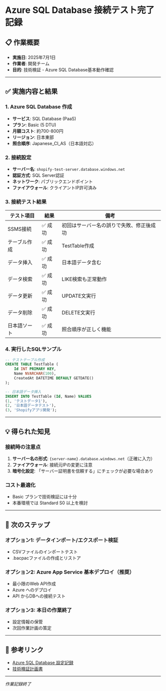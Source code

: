 # Azure SQL Database 接続テスト完了記録

## 📋 作業概要
- **実施日**: 2025年7月1日
- **作業者**: 開発チーム
- **目的**: 技術検証 - Azure SQL Database基本動作確認

---

## ✅ 実施内容と結果

### 1. Azure SQL Database 作成
- **サービス**: SQL Database (PaaS)
- **プラン**: Basic (5 DTU)
- **月額コスト**: 約700-800円
- **リージョン**: 日本東部
- **照合順序**: Japanese_CI_AS（日本語対応）

### 2. 接続設定
- **サーバー名**: `shopify-test-server.database.windows.net`
- **認証方式**: SQL Server認証
- **ネットワーク**: パブリックエンドポイント
- **ファイアウォール**: クライアントIP許可済み

### 3. 接続テスト結果
| テスト項目 | 結果 | 備考 |
|-----------|------|------|
| SSMS接続 | ✅ 成功 | 初回はサーバー名の誤りで失敗、修正後成功 |
| テーブル作成 | ✅ 成功 | TestTable作成 |
| データ挿入 | ✅ 成功 | 日本語データ含む |
| データ検索 | ✅ 成功 | LIKE検索も正常動作 |
| データ更新 | ✅ 成功 | UPDATE文実行 |
| データ削除 | ✅ 成功 | DELETE文実行 |
| 日本語ソート | ✅ 成功 | 照合順序が正しく機能 |

### 4. 実行したSQLサンプル
```sql
-- テストテーブル作成
CREATE TABLE TestTable (
    Id INT PRIMARY KEY,
    Name NVARCHAR(100),
    CreatedAt DATETIME DEFAULT GETDATE()
);

-- 日本語データ挿入
INSERT INTO TestTable (Id, Name) VALUES 
(1, 'テストデータ1'),
(2, '日本語データテスト'),
(3, 'Shopifyアプリ開発');
```

---

## 💡 得られた知見

### 接続時の注意点
1. **サーバー名の形式**: `{server-name}.database.windows.net`（正確に入力）
2. **ファイアウォール**: 接続元IPの変更に注意
3. **暗号化設定**: 「サーバー証明書を信頼する」にチェックが必要な場合あり

### コスト最適化
- Basic プランで技術検証には十分
- 本番環境では Standard S0 以上を検討

---

## 🔄 次のステップ

### オプション1: データインポート/エクスポート検証
- CSVファイルのインポートテスト
- .bacpacファイルの作成とリストア

### オプション2: Azure App Service 基本デプロイ（推奨）
- 最小限のWeb API作成
- Azure へのデプロイ
- API からDBへの接続テスト

### オプション3: 本日の作業終了
- 設定情報の保管
- 次回作業計画の策定

---

## 📌 参考リンク
- [Azure SQL Database 設定記録](/docs/06-infrastructure/01-azure-sql/azure-sql-setup-record.md)
- [技術検証計画書](/docs/01-project-management/01-planning/technical-validation-plan.md)

---

*作業記録終了* 